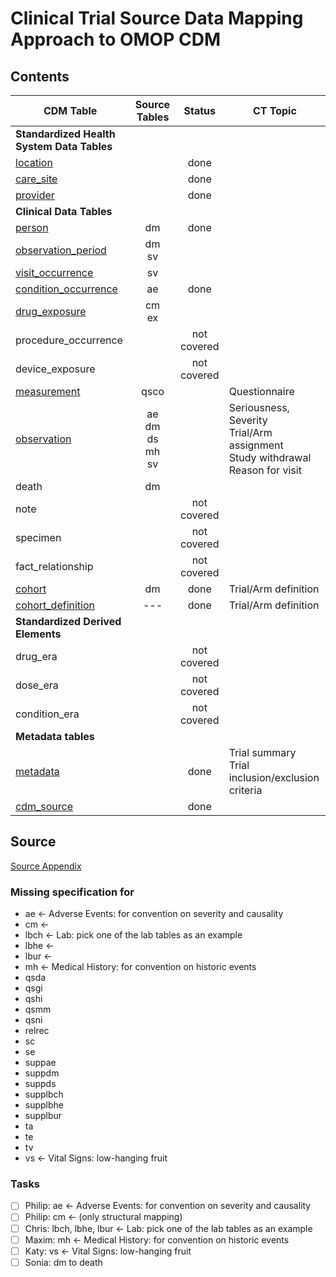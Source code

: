 # Clinical Trial Source Data Mapping Approach to OMOP CDM

## Contents

| CDM Table | Source Tables | Status | CT Topic |
| --- | :-: | :-: | --- |
| **Standardized Health System Data Tables** |  |  |  |
| [location](location.md) |  | done |  |  |
| [care_site](care_site.md) |  |  done |  |
| [provider](provider.md) |  | done |  |
| **Clinical Data Tables** |  |  |  |
| [person](person.md) | dm | done |  |
| [observation_period](observation_period.md) | dm</br> sv |  |  |
| [visit_occurrence](visit_occurrence.md) | sv |  |  |
| [condition_occurrence](condition_occurrence.md) | ae | done |  |
| [drug_exposure](drug_exposure.md) | cm</br>ex |  |  |
| procedure_occurrence |  | not covered |  |
| device_exposure |  | not covered |  |
| [measurement](measurement.md) | qsco |  | Questionnaire |
| [observation](observation.md) | ae</br> dm</br> ds</br> mh</br> sv</br>  |  | Seriousness, Severity </br> Trial/Arm assignment </br> Study withdrawal </br> Reason for visit |
| death | dm | |  |
| note |  | not covered |  |
| specimen |  | not covered |  |
| fact_relationship |  | not covered |  |
| [cohort](cohort.md) | dm | done | Trial/Arm definition |
| [cohort_definition](cohort_definition.md) | --- | done | Trial/Arm definition |
| **Standardized Derived Elements** |  |  |  |
| drug_era |  | not covered |  |
| dose_era |  | not covered |  |
| condition_era |  | not covered |  |
| **Metadata tables** |  |  |  |
| [metadata](metadata.md) |  | done | Trial summary </br> Trial inclusion/exclusion criteria |
| [cdm_source](cdm_source.md) |  | done |  |


## Source
[Source Appendix](source_appendix.md)

### Missing specification for

- ae <- Adverse Events: for convention on severity and causality
- cm <-
- lbch <- Lab: pick one of the lab tables as an example
- lbhe <-
- lbur <-
- mh <- Medical History: for convention on historic events
- qsda
- qsgi
- qshi
- qsmm
- qsni
- relrec
- sc
- se
- suppae
- suppdm
- suppds
- supplbch
- supplbhe
- supplbur
- ta
- te
- tv
- vs <- Vital Signs: low-hanging fruit

### Tasks
- [ ] Philip: ae <- Adverse Events: for convention on severity and causality
- [ ] Philip: cm <- (only structural mapping)
- [ ] Chris: lbch, lbhe, lbur <- Lab: pick one of the lab tables as an example
- [ ] Maxim: mh <- Medical History: for convention on historic events
- [ ] Katy: vs <- Vital Signs: low-hanging fruit
- [ ] Sonia: dm to death

